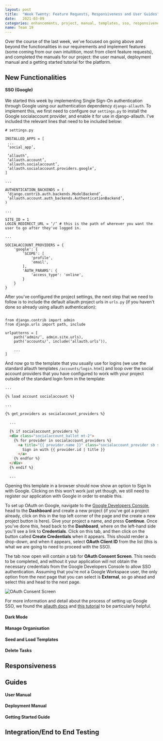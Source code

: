 ```yaml
---
layout: post
title:  "Week Twenty: Feature Requests, Responsiveness and User Guides"
date:   2021-03-09
categories: enhancements, project, manual, templates, sso, responsiveness
name: Team 19
---
```


Over the course of the last week, we've focused on going above and beyond the functionalities in our requirements and implement features (some coming from our own intuitition, most from client feature requests), and completed the manuals for our project: the user manual, deployment manual and a getting started tutorial for the platform.

## New Functionalities

#### SSO (Google)

We started this week by implementing Single Sign-On authentication through Google using our authentication dependency `django-allauth`. To implement this, we first need to configure our `settings.py` to install the Google socialaccount provider, and enable it for use in django-allauth. I've included the relevant lines that need to be included below:

```python3
# settings.py

INSTALLED_APPS = [
 ...
 ‘social_app’,  

 ‘allauth’,
 ‘allauth.account’,
 ‘allauth.socialaccount’,
 ‘allauth.socialaccount.providers.google’,
]

...

AUTHENTICATION_BACKENDS = (
 ‘django.contrib.auth.backends.ModelBackend’,
 ‘allauth.account.auth_backends.AuthenticationBackend’,
)

...

SITE_ID = 1
LOGIN_REDIRECT_URL = ‘/’ # this is the path of wherever you want the user to go after they've logged in.

...

SOCIALACCOUNT_PROVIDERS = {
    'google': {
        'SCOPE': [
            'profile',
            'email',
        ],
        'AUTH_PARAMS': {
            'access_type': 'online',
        }
    }
}

```

After you've configured the project settings, the next step that we need to follow is to include the default allauth project urls in `urls.py` (if you haven't done so already using allauth authentication): 

```python3

from django.contrib import admin
from django.urls import path, include

urlpatterns = [
    path(‘admin/’, admin.site.urls),
    path(‘accounts/’, include(‘allauth.urls’)),

    ...
]
```

And now go to the template that you usually use for logins (we use the standard allauth templates `/accounts/login.html`) and loop over the social account providers that you have configured to work with your project outside of the standard login form in the template:

```html
...

{% load account socialaccount %}

...

{% get_providers as socialaccount_providers %}

  ...

  {% if socialaccount_providers %}
  <div class="socialaccount_ballot mt-2">
    {% for provider in socialaccount_providers %}
      <a title="{{ provider.name }}" class="socialaccount_provider sb sb-m-2 sb-{{ provider.id }}" href="{% provider_login_url provider.id process="login" %}">
        Sign in with {{ provider.id | title }}
      </a>
    {% endfor %}
  </div>
  {% endif %}

  ...

```

Opening this template in a browser should now show an option to Sign In with Google. Clicking on this won't work just yet though, we still need to register our application with Google in order to enable this.

To set up OAuth on Google, navigate to the [Google Developers Console](https://console.developers.google.com), head to the **Dashboard** and create a new project (if you've got a project already, click on this in the top left corner of the page and the create a new project button is here). Give your project a name, and press **Continue**. Once you've done this, head back to the **Dashboard**, where on the left-hand side you'll see a link to **Credentials**. Click on this tab, and then click on the button called **Create Credentials** when it appears. This should render a drop-down, and when it appears, select **OAuth Client ID** from the list (this is what we are going to need to proceed with the SSO).

The tab now open will contain a tab for **OAuth Consent Screen**. This needs to be completed, and without it your application will not obtain the necessary credentials from the Google Developers Console to allow SSO authentication. Assuming that you're not a Google Workspace user, the only option from the next page that you can select is **External**, so go ahead and select this and head to the next page.

![OAuth Consent Screen](/COMP0016_2020_21_Team19/assets/google_oauth_consent_screen.png)



For more information and detail about the process of setting up Google SSO, we found the [allauth docs](https://django-allauth.readthedocs.io/en/latest/providers.html) and [this tutorial](https://whizzoe.medium.com/in-5-mins-set-up-google-login-to-sign-up-users-on-django-e71d5c38f5d5) to be particularly helpful.

#### Dark Mode

#### Manage Organisation

#### Seed and Load Templates

#### Delete Tasks

## Responsiveness

## Guides

#### User Manual

#### Deployment Manual

#### Getting Started Guide

## Integration/End to End Testing

